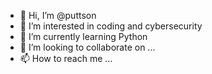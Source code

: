 - 👋 Hi, I’m @puttson
- 👀 I’m interested in coding and cybersecurity
- 🌱 I’m currently learning Python
- 💞️ I’m looking to collaborate on ...
- 📫 How to reach me ...

<!---
puttson/puttson is a ✨ special ✨ repository because its `README.md` (this file) appears on your GitHub profile.
You can click the Preview link to take a look at your changes.
--->
